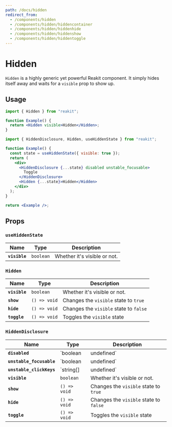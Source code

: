 ```yaml
---
path: /docs/hidden
redirect_from:
  - /components/hidden
  - /components/hidden/hiddencontainer
  - /components/hidden/hiddenhide
  - /components/hidden/hiddenshow
  - /components/hidden/hiddentoggle
---
```


# Hidden

`Hidden` is a highly generic yet powerful Reakit component. It simply hides itself away and waits for a `visible` prop to show up.

## Usage

```jsx
import { Hidden } from "reakit";

function Example() {
  return <Hidden visible>Hidden</Hidden>;
}
```

```jsx
import { HiddenDisclosure, Hidden, useHiddenState } from "reakit";

function Example() {
  const state = useHiddenState({ visible: true });
  return (
    <div>
      <HiddenDisclosure {...state} disabled unstable_focusable>
        Toggle
      </HiddenDisclosure>
      <Hidden {...state}>Hidden</Hidden>
    </div>
  );
}

return <Example />;
```

## Props

<!-- This generated automatically -->

### `useHiddenState`

| Name | Type | Description |
|------|------|-------------|
| **`visible`** | `boolean` | Whether it's visible or not. |

### `Hidden`

| Name | Type | Description |
|------|------|-------------|
| **`visible`** | `boolean` | Whether it's visible or not. |
| **`show`** | `() => void` | Changes the `visible` state to `true` |
| **`hide`** | `() => void` | Changes the `visible` state to `false` |
| **`toggle`** | `() => void` | Toggles the `visible` state |

### `HiddenDisclosure`

| Name | Type | Description |
|------|------|-------------|
| **`disabled`** | `boolean | undefined` | Same as the HTML attribute. |
| **`unstable_focusable`** | `boolean | undefined` | When an element is `disabled`, it may still be `focusable`.<br>In this case, only `aria-disabled` will be set. |
| **`unstable_clickKeys`** | `string[] | undefined` | Keyboard keys to trigger click. |
| **`visible`** | `boolean` | Whether it's visible or not. |
| **`show`** | `() => void` | Changes the `visible` state to `true` |
| **`hide`** | `() => void` | Changes the `visible` state to `false` |
| **`toggle`** | `() => void` | Toggles the `visible` state |
